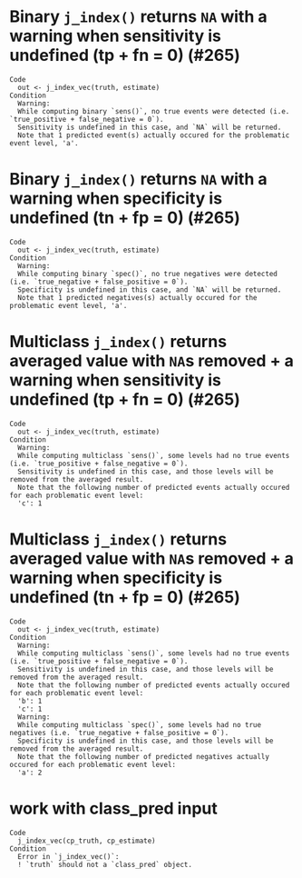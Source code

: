 # Binary `j_index()` returns `NA` with a warning when sensitivity is undefined (tp + fn = 0) (#265)

    Code
      out <- j_index_vec(truth, estimate)
    Condition
      Warning:
      While computing binary `sens()`, no true events were detected (i.e. `true_positive + false_negative = 0`). 
      Sensitivity is undefined in this case, and `NA` will be returned.
      Note that 1 predicted event(s) actually occured for the problematic event level, 'a'.

# Binary `j_index()` returns `NA` with a warning when specificity is undefined (tn + fp = 0) (#265)

    Code
      out <- j_index_vec(truth, estimate)
    Condition
      Warning:
      While computing binary `spec()`, no true negatives were detected (i.e. `true_negative + false_positive = 0`). 
      Specificity is undefined in this case, and `NA` will be returned.
      Note that 1 predicted negatives(s) actually occured for the problematic event level, 'a'.

# Multiclass `j_index()` returns averaged value with `NA`s removed + a warning when sensitivity is undefined (tp + fn = 0) (#265)

    Code
      out <- j_index_vec(truth, estimate)
    Condition
      Warning:
      While computing multiclass `sens()`, some levels had no true events (i.e. `true_positive + false_negative = 0`). 
      Sensitivity is undefined in this case, and those levels will be removed from the averaged result.
      Note that the following number of predicted events actually occured for each problematic event level:
      'c': 1

# Multiclass `j_index()` returns averaged value with `NA`s removed + a warning when specificity is undefined (tn + fp = 0) (#265)

    Code
      out <- j_index_vec(truth, estimate)
    Condition
      Warning:
      While computing multiclass `sens()`, some levels had no true events (i.e. `true_positive + false_negative = 0`). 
      Sensitivity is undefined in this case, and those levels will be removed from the averaged result.
      Note that the following number of predicted events actually occured for each problematic event level:
      'b': 1
      'c': 1
      Warning:
      While computing multiclass `spec()`, some levels had no true negatives (i.e. `true_negative + false_positive = 0`). 
      Specificity is undefined in this case, and those levels will be removed from the averaged result.
      Note that the following number of predicted negatives actually occured for each problematic event level:
      'a': 2

# work with class_pred input

    Code
      j_index_vec(cp_truth, cp_estimate)
    Condition
      Error in `j_index_vec()`:
      ! `truth` should not a `class_pred` object.

